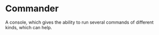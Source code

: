 # Commander
A console, which gives the ability to run several commands of different kinds, which can help.
